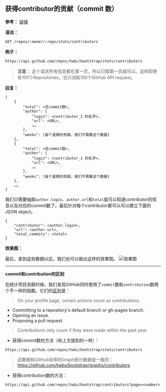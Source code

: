 ## 获得contributor的贡献（commit 数）

**参考：** 
[链接](https://developer.github.com/v3/repos/statistics/)

**语法：**

```bash
GET /repos/:owner/:repo/stats/contributors
```

**例子：**

```bash
https://api.github.com/repos/twbs/bootstrap/stats/contributors
```

> **注意：** 这个请求所有信息都在第一页，所以只取第一页就可以。这样即使有100个Repositories，也只消耗100个GitHub API request。

**回复：**

```
[
	{
		"total": <总commit数>,
		"author": {
			"login": <contributor_1 的名字>，
			"url": <URL>,
			……
		},	
		"weeks": [每个星期的贡献，我们不需要这个数据]
	},
	{
		"total": <总commit数>,
		"author": {
			"login": <contributor_1 的名字>，
			"url": <URL>,
			……
		},	
		"weeks": [每个星期的贡献，我们不需要这个数据]
	},
	……
]
```

我们只需要抽取`author.login`、`author.url`和`total`就可以知道contributor的信息以及对应的commit数了。最后针对每个contributor都可以可以建立下面的JSON object。

```
{
	"contributor": <author.login>,
	"url": <author.url>,
	"total_commits": <total>
}
```

**效果图：**

最后，拿到这些数据以后，我们也可以做出这样的效果图。
![效果图](https://qph.ec.quoracdn.net/main-qimg-f2c410f9ac5119a1eb9c867c8b7a72e1?convert_to_webp=true)


--- 
**commit和contribution的区别**

在统计项目贡献时候，我们发现GitHub同时使用了`commit`数和`contribution`数两个不一样的指数。它们的[区别](https://help.github.com/articles/viewing-contributions-on-your-profile-page/)是：

>On your profile page, certain actions count as contributions:
- Committing to a repository's default branch or gh-pages branch.
- Opening an issue.
- Proposing a pull request.

>Contributions only count if they were made within the past year.

-  获得commit数的方法（和上文提到的一样）：

`https://api.github.com/repos/twbs/bootstrap/stats/contributors`

>这数据和GitHub自带的Graph统计数据是一致的： 
https://github.com/twbs/bootstrap/graphs/contributors

- 获得contribution数的方法：

`https://api.github.com/repos/twbs/bootstrap/contributors?page=<number>`



